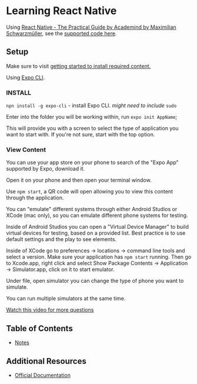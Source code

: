 # Learning React Native

Using [React Native - The Practical Guide by Academind by Maximilian Schwarzmüller](https://learning.oreilly.com/videos/react-native/9781789139747/), see the [supported code here](https://github.com/packtpublishing/react-native---the-practical-guide).

## Setup

Make sure to visit [getting started to install required content.](https://reactnative.dev/docs/environment-setup)

Using [Expo CLI](./Notes/README.md/#cli). 

### INSTALL

`npn install -g expo-cli` - install Expo CLI. *might need to include* `sudo`

Enter into the folder you will be working within, run `expo init AppName`;

This will provide you with a screen to select the type of application you want to start with. If you're not sure, start with the top option.

### View Content

You can use your app store on your phone to search of the "Expo App" supported by Expo, download it. 

Open it on your phone and then open your terminal window. 

Use `npm start`, a QR code will open allowing you to view this content through the application.

You can "emulate" different systems through either Android Studios or XCode (mac only), so you can emulate different phone systems for testing.

Inside of Android Studios you can open a "Virtual Device Manager" to build virtual devices for testing, based on a provided list. Best practice is to use default settings and the play to see elements.

Inside of XCode go to preferences -> locations -> command line tools and select a version. Make sure your application has `npm start` running. Then go to Xcode.app, right click and select Show Package Contents -> Application -> Simulator.app, click on it to start emulator. 

Under file, open simulator you can change the type of phone you want to simulate.

You can run multiple simulators at the same time.

[Watch this video for more questions](https://learning.oreilly.com/videos/react-native/9781789139747/9781789139747-video1_8/)

## Table of Contents

 - [Notes](./Notes/README.md)

## Additional Resources

- [Official Documentation](https://reactnative.dev/)